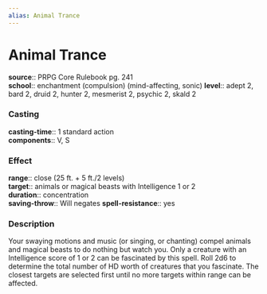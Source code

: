 ```yaml
---
alias: Animal Trance
---
```


# Animal Trance 

**source**:: PRPG Core Rulebook pg. 241  
**school**:: enchantment (compulsion) (mind-affecting, sonic)
**level**:: adept 2, bard 2, druid 2, hunter 2, mesmerist 2, psychic 2, skald 2

### Casting 

**casting-time**:: 1 standard action  
**components**:: V, S

### Effect 

**range**:: close (25 ft. + 5 ft./2 levels)  
**target**:: animals or magical beasts with Intelligence 1 or 2  
**duration**:: concentration  
**saving-throw**:: Will negates
**spell-resistance**:: yes

### Description 

Your swaying motions and music (or singing, or chanting) compel animals and magical beasts to do nothing but watch you. Only a creature with an Intelligence score of 1 or 2 can be fascinated by this spell. Roll 2d6 to determine the total number of HD worth of creatures that you fascinate. The closest targets are selected first until no more targets within range can be affected.
